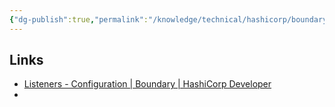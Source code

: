 ```yaml
---
{"dg-publish":true,"permalink":"/knowledge/technical/hashicorp/boundary/boundary/","dgPassFrontmatter":true}
---
```


## Links
- [Listeners - Configuration | Boundary | HashiCorp Developer](https://developer.hashicorp.com/boundary/docs/configuration/listener?optInFrom=boundary-io)
- 